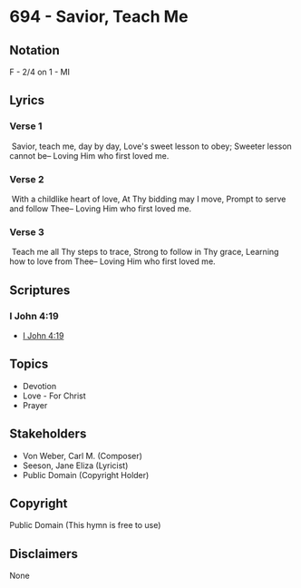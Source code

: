 # 694 - Savior, Teach Me

## Notation

F - 2/4 on 1 - MI

## Lyrics

### Verse 1

 Savior, teach me, day by day, Love's sweet lesson to obey; Sweeter lesson cannot be–  Loving Him who first loved me. 

### Verse 2

 With a childlike heart of love, At Thy bidding may I move, Prompt to serve and follow Thee–  Loving Him who first loved me. 

### Verse 3

 Teach me all Thy steps to trace, Strong to follow in Thy grace, Learning how to love from Thee–  Loving Him who first loved me. 


## Scriptures

### I John 4:19

- [I John 4:19](https://www.biblegateway.com/passage/?search=I%20John%204%3A19)


## Topics

- Devotion
- Love - For Christ
- Prayer

## Stakeholders

- Von Weber, Carl M. (Composer)
- Seeson, Jane Eliza (Lyricist)
- Public Domain (Copyright Holder)

## Copyright

Public Domain
(This hymn is free to use)

## Disclaimers

None

